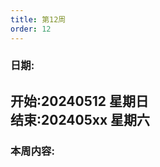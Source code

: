 ```yaml
---
title: 第12周
order: 12
---
```


### 日期:  
**开始:20240512 星期日**  
**结束:202405xx 星期六**  
---

### 本周内容:  